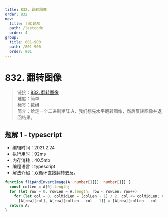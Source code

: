```yaml
---
title: 832. 翻转图像
order: 832
nav:
  title: 力扣题解
  path: /leetcode
  order: 4
group:
  title: 801-900
  path: /801-900
  order: 801
---
```


# 832. 翻转图像

> 链接：[832. 翻转图像](https://leetcode-cn.com/problems/flipping-an-image/)  
> 难度：简单  
> 标签：数组  
> 简介：给定一个二进制矩阵 A，我们想先水平翻转图像，然后反转图像并返回结果。

## 题解 1 - typescript

- 编辑时间：2021.2.24
- 执行用时：92ms
- 内存消耗：40.5mb
- 编程语言：typescript
- 解法介绍：双循环直接翻转去反。

```typescript
function flipAndInvertImage(A: number[][]): number[][] {
  const colLen = A[0].length;
  for (let row = 0, rowLen = A.length; row < rowLen; row++)
    for (let col = 0, colMidLen = (colLen - 1) / 2; col <= colMidLen; col++)
      [A[row][col], A[row][colLen - col - 1]] = [A[row][colLen - col - 1] ^ 1, A[row][col] ^ 1];
  return A;
}
```

